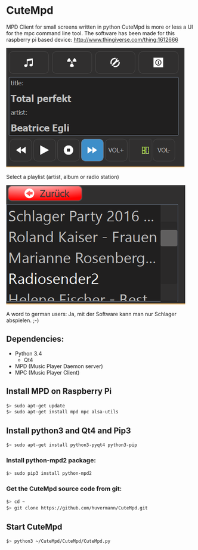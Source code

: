# CuteMpd
MPD Client for small screens written in python
CuteMpd is more or less a UI for the mpc command line tool.
The software has been made for this raspberry pi based device:
http://www.thingiverse.com/thing:1612666


![Mainview](CuteMpd/Screenshots/mainview.png)

Select a playlist (artist, album or radio station)

![Select Playlist](CuteMpd/Screenshots/select_playlist.png)

A word to german users:
Ja, mit der Software kann man nur Schlager abspielen. ;-)


## Dependencies:
* Python 3.4
  * Qt4
* MPD (Music Player Daemon server)
* MPC (Music Player Client)

## Install MPD on Raspberry Pi
```sh
$> sudo apt-get update
$> sudo apt-get install mpd mpc alsa-utils 
```

## Install python3 and Qt4 and Pip3
```sh
$> sudo apt-get install python3-pyqt4 python3-pip
```

### Install python-mpd2 package:
```sh
$> sudo pip3 install python-mpd2
```
### Get the CuteMpd source code from git:
```sh
$> cd ~
$> git clone https://github.com/huvermann/CuteMpd.git
```

## Start CuteMpd
```sh
$> python3 ~/CuteMpd/CuteMpd/CuteMpd.py

```








